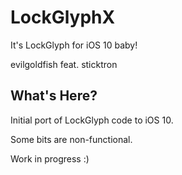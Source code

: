 # LockGlyphX

It's LockGlyph for iOS 10 baby!

evilgoldfish feat. sticktron


## What's Here?

Initial port of LockGlyph code to iOS 10.

Some bits are non-functional.

Work in progress :)
